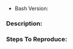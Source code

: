 <!--
Please use this issue tracker only for reporting bugs.
-->

- Bash Version:

### Description:


### Steps To Reproduce: